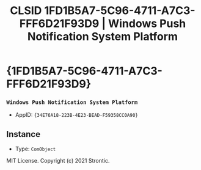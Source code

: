 ﻿---
title: "CLSID 1FD1B5A7-5C96-4711-A7C3-FFF6D21F93D9 | Windows Push Notification System Platform"
excerpt: What is COM-Object CLSID 1FD1B5A7-5C96-4711-A7C3-FFF6D21F93D9?
---

# {1FD1B5A7-5C96-4711-A7C3-FFF6D21F93D9}

### `Windows Push Notification System Platform`
* AppID: `{34E76A18-223B-4E23-BEAD-F59358CC0A90}`

## Instance

* Type: `ComObject`

MIT License. Copyright (c) 2021 Strontic.


